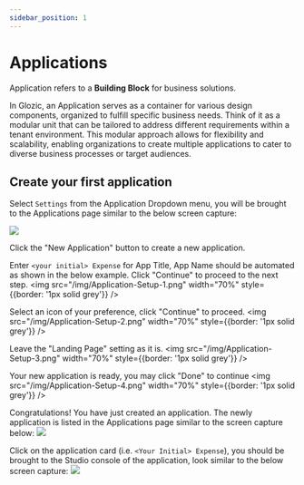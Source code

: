 ```yaml
---
sidebar_position: 1
---
```


# Applications

Application refers to a **Building Block** for business solutions.

In Glozic, an Application serves as a container for various design components, organized to fulfill specific business needs. Think of it as a modular unit that can be tailored to address different requirements within a tenant environment. This modular approach allows for flexibility and scalability, enabling organizations to create multiple applications to cater to diverse business processes or target audiences.

## Create your first application

Select `Settings` from the Application Dropdown menu, you will be brought to the Applications page similar to the below screen capture:

![](/img/Tenant-Settings.png)

Click the "New Application" button to create a new application.

Enter `<your initial> Expense` for App Title, App Name should be automated as shown in the below example. Click "Continue" to proceed to the next step.
<img src="/img/Application-Setup-1.png" width="70%" style={{border: '1px solid grey'}} />


Select an icon of your preference, click "Continue" to proceed.
<img src="/img/Application-Setup-2.png" width="70%" style={{border: '1px solid grey'}} />

Leave the "Landing Page" setting as it is.
<img src="/img/Application-Setup-3.png" width="70%" style={{border: '1px solid grey'}} />

Your new application is ready, you may click "Done" to continue
<img src="/img/Application-Setup-4.png" width="70%" style={{border: '1px solid grey'}} />


Congratulations! You have just created an application. The newly application is listed in the Applications page similar to the screen capture below:
![](/img/Application-Setup-5.png)

Click on the application card (i.e. `<Your Initial> Expense`), you should be brought to the Studio console of the application, look similar to the below screen capture:
![](/img/Application-Setup-6.png)